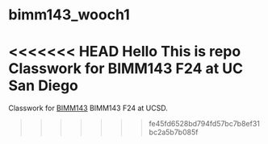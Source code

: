 # bimm143_wooch1
<<<<<<< HEAD
Hello  This is repo Classwork for BIMM143 F24 at UC San Diego
=======
Classwork for [BIMM143](https://github.com/woochie/bimm143_wooch1/blob/main/README.md) BIMM143 F24 at UCSD.
>>>>>>> fe45fd6528bd794fd57bc7b8ef31bc2a5b7b085f
